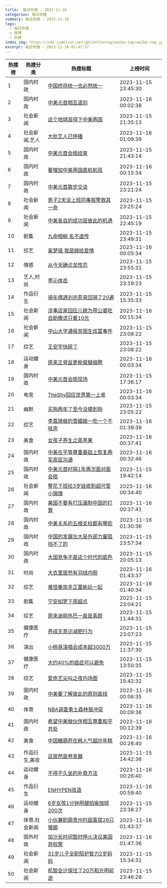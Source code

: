 ```yaml
---
title:  每日热搜 - 2023-11-16
categories: 每日热搜
summary: 每日热搜 - 2023-11-16
tags:
  - 每日热搜
  - 微博
  - 热搜
index_img: https://cdn.jsdelivr.net/gh/athlonreg/weibo-top/weibo-top.jpeg
excerpt: 每日热搜 - 2023-11-16 01:47:57
---
```


| 热搜榜 | 热搜分类 | 热搜标题 | 上榜时间 |
| --- | --- | --- | --- |
| 1 | 国内时政 | [中国终将统一也必然统一](https://s.weibo.com/weibo%3Fq%3D%2523%E4%B8%AD%E5%9B%BD%E7%BB%88%E5%B0%86%E7%BB%9F%E4%B8%80%E4%B9%9F%E5%BF%85%E7%84%B6%E7%BB%9F%E4%B8%80%2523) | 2023-11-15 23:45:30 | 
| 2 | 国内时政 | [中美元首相互道别](https://s.weibo.com/weibo%3Fq%3D%2523%E4%B8%AD%E7%BE%8E%E5%85%83%E9%A6%96%E7%9B%B8%E4%BA%92%E9%81%93%E5%88%AB%2523) | 2023-11-16 00:02:38 | 
| 3 | 社会新闻 | [这个地球容得下中美两国](https://s.weibo.com/weibo%3Fq%3D%2523%E8%BF%99%E4%B8%AA%E5%9C%B0%E7%90%83%E5%AE%B9%E5%BE%97%E4%B8%8B%E4%B8%AD%E7%BE%8E%E4%B8%A4%E5%9B%BD%2523) | 2023-11-15 21:35:13 | 
| 4 | 社会新闻,艺人 | [大批艺人已停播](https://s.weibo.com/weibo%3Fq%3D%2523%E5%A4%A7%E6%89%B9%E8%89%BA%E4%BA%BA%E5%B7%B2%E5%81%9C%E6%92%AD%2523) | 2023-11-16 01:09:39 | 
| 5 | 国内时政 | [中美元首会晤结束](https://s.weibo.com/weibo%3Fq%3D%2523%E4%B8%AD%E7%BE%8E%E5%85%83%E9%A6%96%E4%BC%9A%E6%99%A4%E7%BB%93%E6%9D%9F%2523) | 2023-11-15 21:43:14 | 
| 6 | 国内时政 | [要增加中美两国直航航班](https://s.weibo.com/weibo%3Fq%3D%2523%E8%A6%81%E5%A2%9E%E5%8A%A0%E4%B8%AD%E7%BE%8E%E4%B8%A4%E5%9B%BD%E7%9B%B4%E8%88%AA%E8%88%AA%E7%8F%AD%2523) | 2023-11-16 00:15:34 | 
| 7 | 国内时政 | [中美元首散步交谈](https://s.weibo.com/weibo%3Fq%3D%2523%E4%B8%AD%E7%BE%8E%E5%85%83%E9%A6%96%E6%95%A3%E6%AD%A5%E4%BA%A4%E8%B0%88%2523) | 2023-11-15 23:21:24 | 
| 8 | 社会新闻 | [男子2天没上班同事报警救其一命](https://s.weibo.com/weibo%3Fq%3D%2523%E7%94%B7%E5%AD%902%E5%A4%A9%E6%B2%A1%E4%B8%8A%E7%8F%AD%E5%90%8C%E4%BA%8B%E6%8A%A5%E8%AD%A6%E6%95%91%E5%85%B6%E4%B8%80%E5%91%BD%2523) | 2023-11-15 23:25:24 | 
| 9 | 社会新闻 | [中美各自的成功是彼此的机遇](https://s.weibo.com/weibo%3Fq%3D%2523%E4%B8%AD%E7%BE%8E%E5%90%84%E8%87%AA%E7%9A%84%E6%88%90%E5%8A%9F%E6%98%AF%E5%BD%BC%E6%AD%A4%E7%9A%84%E6%9C%BA%E9%81%87%2523) | 2023-11-15 22:45:19 | 
| 10 | 剧集 | [九命相柳 名不虚传](https://s.weibo.com/weibo%3Fq%3D%2523%E4%B9%9D%E5%91%BD%E7%9B%B8%E6%9F%B3%20%E5%90%8D%E4%B8%8D%E8%99%9A%E4%BC%A0%2523) | 2023-11-15 23:49:31 | 
| 11 | 综艺 | [奚梦瑶 我是嫁给爱情](https://s.weibo.com/weibo%3Fq%3D%2523%E5%A5%9A%E6%A2%A6%E7%91%B6%20%E6%88%91%E6%98%AF%E5%AB%81%E7%BB%99%E7%88%B1%E6%83%85%2523) | 2023-11-16 00:05:34 | 
| 12 | 情感 | [从今天确诊龙性恋](https://s.weibo.com/weibo%3Fq%3D%2523%E4%BB%8E%E4%BB%8A%E5%A4%A9%E7%A1%AE%E8%AF%8A%E9%BE%99%E6%80%A7%E6%81%8B%2523) | 2023-11-15 23:55:31 | 
| 13 | 艺人,时尚 | [李沁体态](https://s.weibo.com/weibo%3Fq%3D%2523%E6%9D%8E%E6%B2%81%E4%BD%93%E6%80%81%2523) | 2023-11-15 23:19:23 | 
| 14 | 作品衍生 | [骑车偶遇刘亦菲来回骑了20遍](https://s.weibo.com/weibo%3Fq%3D%2523%E9%AA%91%E8%BD%A6%E5%81%B6%E9%81%87%E5%88%98%E4%BA%A6%E8%8F%B2%E6%9D%A5%E5%9B%9E%E9%AA%91%E4%BA%8620%E9%81%8D%2523) | 2023-11-15 15:35:33 | 
| 15 | 社会新闻 | [涉事店家回应儿媳为带公婆吃自助撒谎只要10元](https://s.weibo.com/weibo%3Fq%3D%2523%E6%B6%89%E4%BA%8B%E5%BA%97%E5%AE%B6%E5%9B%9E%E5%BA%94%E5%84%BF%E5%AA%B3%E4%B8%BA%E5%B8%A6%E5%85%AC%E5%A9%86%E5%90%83%E8%87%AA%E5%8A%A9%E6%92%92%E8%B0%8E%E5%8F%AA%E8%A6%8110%E5%85%83%2523) | 2023-11-16 00:15:34 | 
| 16 | 社会新闻 | [中山大学通报贫困生炫富事件](https://s.weibo.com/weibo%3Fq%3D%2523%E4%B8%AD%E5%B1%B1%E5%A4%A7%E5%AD%A6%E9%80%9A%E6%8A%A5%E8%B4%AB%E5%9B%B0%E7%94%9F%E7%82%AB%E5%AF%8C%E4%BA%8B%E4%BB%B6%2523) | 2023-11-15 23:08:22 | 
| 17 | 综艺 | [王安宇快碎了](https://s.weibo.com/weibo%3Fq%3D%2523%E7%8E%8B%E5%AE%89%E5%AE%87%E5%BF%AB%E7%A2%8E%E4%BA%86%2523) | 2023-11-15 23:08:22 | 
| 18 | 运动健身 | [原来正骨盆更能瘦腿缩胯](https://s.weibo.com/weibo%3Fq%3D%2523%E5%8E%9F%E6%9D%A5%E6%AD%A3%E9%AA%A8%E7%9B%86%E6%9B%B4%E8%83%BD%E7%98%A6%E8%85%BF%E7%BC%A9%E8%83%AF%2523) | 2023-11-16 00:03:34 | 
| 19 | 国内时政 | [中美元首会晤现场](https://s.weibo.com/weibo%3Fq%3D%2523%E4%B8%AD%E7%BE%8E%E5%85%83%E9%A6%96%E4%BC%9A%E6%99%A4%E7%8E%B0%E5%9C%BA%2523) | 2023-11-15 17:36:17 | 
| 20 | 电竞 | [TheShy回应世界第一上单](https://s.weibo.com/weibo%3Fq%3D%2523TheShy%E5%9B%9E%E5%BA%94%E4%B8%96%E7%95%8C%E7%AC%AC%E4%B8%80%E4%B8%8A%E5%8D%95%2523) | 2023-11-16 00:03:34 | 
| 21 | 幽默 | [买狗两年了至今没摸到狗](https://s.weibo.com/weibo%3Fq%3D%2523%E4%B9%B0%E7%8B%97%E4%B8%A4%E5%B9%B4%E4%BA%86%E8%87%B3%E4%BB%8A%E6%B2%A1%E6%91%B8%E5%88%B0%E7%8B%97%2523) | 2023-11-15 23:05:22 | 
| 22 | 综艺 | [李嘉琦做的雪媚娘一吃一个不吱声](https://s.weibo.com/weibo%3Fq%3D%2523%E6%9D%8E%E5%98%89%E7%90%A6%E5%81%9A%E7%9A%84%E9%9B%AA%E5%AA%9A%E5%A8%98%E4%B8%80%E5%90%83%E4%B8%80%E4%B8%AA%E4%B8%8D%E5%90%B1%E5%A3%B0%2523) | 2023-11-16 01:39:39 | 
| 23 | 美食 | [女孩子养生之蒸苹果](https://s.weibo.com/weibo%3Fq%3D%2523%E5%A5%B3%E5%AD%A9%E5%AD%90%E5%85%BB%E7%94%9F%E4%B9%8B%E8%92%B8%E8%8B%B9%E6%9E%9C%2523) | 2023-11-16 00:37:41 | 
| 24 | 国内时政 | [中美在平等尊重基础上恢复两军高层沟通](https://s.weibo.com/weibo%3Fq%3D%2523%E4%B8%AD%E7%BE%8E%E5%9C%A8%E5%B9%B3%E7%AD%89%E5%B0%8A%E9%87%8D%E5%9F%BA%E7%A1%80%E4%B8%8A%E6%81%A2%E5%A4%8D%E4%B8%A4%E5%86%9B%E9%AB%98%E5%B1%82%E6%B2%9F%E9%80%9A%2523) | 2023-11-16 00:32:46 | 
| 25 | 国内时政 | [中美元首时隔1年再次面对面会晤](https://s.weibo.com/weibo%3Fq%3D%2523%E4%B8%AD%E7%BE%8E%E5%85%83%E9%A6%96%E6%97%B6%E9%9A%941%E5%B9%B4%E5%86%8D%E6%AC%A1%E9%9D%A2%E5%AF%B9%E9%9D%A2%E4%BC%9A%E6%99%A4%2523) | 2023-11-15 19:42:14 | 
| 26 | 社会新闻 | [警花下班捡3岁娃收到超可爱小锦旗](https://s.weibo.com/weibo%3Fq%3D%2523%E8%AD%A6%E8%8A%B1%E4%B8%8B%E7%8F%AD%E6%8D%A13%E5%B2%81%E5%A8%83%E6%94%B6%E5%88%B0%E8%B6%85%E5%8F%AF%E7%88%B1%E5%B0%8F%E9%94%A6%E6%97%97%2523) | 2023-11-16 00:34:40 | 
| 27 | 国内时政 | [美国不要有打压遏制中国的打算](https://s.weibo.com/weibo%3Fq%3D%2523%E7%BE%8E%E5%9B%BD%E4%B8%8D%E8%A6%81%E6%9C%89%E6%89%93%E5%8E%8B%E9%81%8F%E5%88%B6%E4%B8%AD%E5%9B%BD%E7%9A%84%E6%89%93%E7%AE%97%2523) | 2023-11-16 00:37:41 | 
| 28 | 国内时政 | [中美关系的五根支柱都有哪些](https://s.weibo.com/weibo%3Fq%3D%2523%E4%B8%AD%E7%BE%8E%E5%85%B3%E7%B3%BB%E7%9A%84%E4%BA%94%E6%A0%B9%E6%94%AF%E6%9F%B1%E9%83%BD%E6%9C%89%E5%93%AA%E4%BA%9B%2523) | 2023-11-16 01:30:36 | 
| 29 | 国内时政 | [中国的发展壮大是外部力量阻挡不了的](https://s.weibo.com/weibo%3Fq%3D%2523%E4%B8%AD%E5%9B%BD%E7%9A%84%E5%8F%91%E5%B1%95%E5%A3%AE%E5%A4%A7%E6%98%AF%E5%A4%96%E9%83%A8%E5%8A%9B%E9%87%8F%E9%98%BB%E6%8C%A1%E4%B8%8D%E4%BA%86%E7%9A%84%2523) | 2023-11-15 23:57:34 | 
| 30 | 国内时政 | [大国竞争不是这个时代的底色](https://s.weibo.com/weibo%3Fq%3D%2523%E5%A4%A7%E5%9B%BD%E7%AB%9E%E4%BA%89%E4%B8%8D%E6%98%AF%E8%BF%99%E4%B8%AA%E6%97%B6%E4%BB%A3%E7%9A%84%E5%BA%95%E8%89%B2%2523) | 2023-11-15 20:05:13 | 
| 31 | 时尚 | [大衣里居然有羽绒内胆](https://s.weibo.com/weibo%3Fq%3D%2523%E5%A4%A7%E8%A1%A3%E9%87%8C%E5%B1%85%E7%84%B6%E6%9C%89%E7%BE%BD%E7%BB%92%E5%86%85%E8%83%86%2523) | 2023-11-16 01:43:37 | 
| 32 | 综艺 | [难怪秦岚辛芷蕾能玩一起](https://s.weibo.com/weibo%3Fq%3D%2523%E9%9A%BE%E6%80%AA%E7%A7%A6%E5%B2%9A%E8%BE%9B%E8%8A%B7%E8%95%BE%E8%83%BD%E7%8E%A9%E4%B8%80%E8%B5%B7%2523) | 2023-11-16 01:40:34 | 
| 33 | 剧集 | [宁安如梦下周超点](https://s.weibo.com/weibo%3Fq%3D%2523%E5%AE%81%E5%AE%89%E5%A6%82%E6%A2%A6%E4%B8%8B%E5%91%A8%E8%B6%85%E7%82%B9%2523) | 2023-11-15 23:04:21 | 
| 34 | 综艺 | [原来迪丽热巴一直是素颜](https://s.weibo.com/weibo%3Fq%3D%2523%E5%8E%9F%E6%9D%A5%E8%BF%AA%E4%B8%BD%E7%83%AD%E5%B7%B4%E4%B8%80%E7%9B%B4%E6%98%AF%E7%B4%A0%E9%A2%9C%2523) | 2023-11-15 11:44:31 | 
| 35 | 健康医疗 | [养成无意识减肥行为](https://s.weibo.com/weibo%3Fq%3D%2523%E5%85%BB%E6%88%90%E6%97%A0%E6%84%8F%E8%AF%86%E5%87%8F%E8%82%A5%E8%A1%8C%E4%B8%BA%2523) | 2023-11-15 23:07:23 | 
| 36 | 演出 | [小杨哥演唱会成本超3000万](https://s.weibo.com/weibo%3Fq%3D%2523%E5%B0%8F%E6%9D%A8%E5%93%A5%E6%BC%94%E5%94%B1%E4%BC%9A%E6%88%90%E6%9C%AC%E8%B6%853000%E4%B8%87%2523) | 2023-11-15 11:37:30 | 
| 37 | 健康医疗 | [大约40%的癌症可以避免](https://s.weibo.com/weibo%3Fq%3D%2523%E5%A4%A7%E7%BA%A640%25%E7%9A%84%E7%99%8C%E7%97%87%E5%8F%AF%E4%BB%A5%E9%81%BF%E5%85%8D%2523) | 2023-11-15 13:50:35 | 
| 38 | 综艺 | [爱奇艺尖叫之夜内场图](https://s.weibo.com/weibo%3Fq%3D%2523%E7%88%B1%E5%A5%87%E8%89%BA%E5%B0%96%E5%8F%AB%E4%B9%8B%E5%A4%9C%E5%86%85%E5%9C%BA%E5%9B%BE%2523) | 2023-11-15 15:42:32 | 
| 39 | 国内时政 | [中美要了解彼此的原则底线](https://s.weibo.com/weibo%3Fq%3D%2523%E4%B8%AD%E7%BE%8E%E8%A6%81%E4%BA%86%E8%A7%A3%E5%BD%BC%E6%AD%A4%E7%9A%84%E5%8E%9F%E5%88%99%E5%BA%95%E7%BA%BF%2523) | 2023-11-16 00:06:35 | 
| 40 | 体育 | [NBA调查勇士森林狼冲突](https://s.weibo.com/weibo%3Fq%3D%2523NBA%E8%B0%83%E6%9F%A5%E5%8B%87%E5%A3%AB%E6%A3%AE%E6%9E%97%E7%8B%BC%E5%86%B2%E7%AA%81%2523) | 2023-11-16 00:09:36 | 
| 41 | 国内时政 | [希望中美做伙伴相互尊重和平共处](https://s.weibo.com/weibo%3Fq%3D%2523%E5%B8%8C%E6%9C%9B%E4%B8%AD%E7%BE%8E%E5%81%9A%E4%BC%99%E4%BC%B4%E7%9B%B8%E4%BA%92%E5%B0%8A%E9%87%8D%E5%92%8C%E5%B9%B3%E5%85%B1%E5%A4%84%2523) | 2023-11-16 00:12:39 | 
| 42 | 美食 | [中国糖葫芦在韩人气超炒年糕](https://s.weibo.com/weibo%3Fq%3D%2523%E4%B8%AD%E5%9B%BD%E7%B3%96%E8%91%AB%E8%8A%A6%E5%9C%A8%E9%9F%A9%E4%BA%BA%E6%B0%94%E8%B6%85%E7%82%92%E5%B9%B4%E7%B3%95%2523) | 2023-11-16 00:26:40 | 
| 43 | 作品衍生,美妆 | [这居然是卷发器](https://s.weibo.com/weibo%3Fq%3D%2523%E8%BF%99%E5%B1%85%E7%84%B6%E6%98%AF%E5%8D%B7%E5%8F%91%E5%99%A8%2523) | 2023-11-15 14:42:36 | 
| 44 | 运动健身 | [不得不久坐的补救方法](https://s.weibo.com/weibo%3Fq%3D%2523%E4%B8%8D%E5%BE%97%E4%B8%8D%E4%B9%85%E5%9D%90%E7%9A%84%E8%A1%A5%E6%95%91%E6%96%B9%E6%B3%95%2523) | 2023-11-16 00:26:40 | 
| 45 | 作品衍生 | [ENHYPEN妆造](https://s.weibo.com/weibo%3Fq%3D%2523ENHYPEN%E5%A6%86%E9%80%A0%2523) | 2023-11-16 00:59:40 | 
| 46 | 运动健身 | [6岁女孩1分钟用腿拍瑜伽球200次](https://s.weibo.com/weibo%3Fq%3D%25236%E5%B2%81%E5%A5%B3%E5%AD%A91%E5%88%86%E9%92%9F%E7%94%A8%E8%85%BF%E6%8B%8D%E7%91%9C%E4%BC%BD%E7%90%83200%E6%AC%A1%2523) | 2023-11-15 23:38:27 | 
| 47 | 体育,社会新闻 | [小伙兼职踢贵州村超喜提26只猪脚](https://s.weibo.com/weibo%3Fq%3D%2523%E5%B0%8F%E4%BC%99%E5%85%BC%E8%81%8C%E8%B8%A2%E8%B4%B5%E5%B7%9E%E6%9D%91%E8%B6%85%E5%96%9C%E6%8F%9026%E5%8F%AA%E7%8C%AA%E8%84%9A%2523) | 2023-11-16 01:43:37 | 
| 48 | 国外时政 | [加沙长时间暂时停火决议美国弃权票](https://s.weibo.com/weibo%3Fq%3D%2523%E5%8A%A0%E6%B2%99%E9%95%BF%E6%97%B6%E9%97%B4%E6%9A%82%E6%97%B6%E5%81%9C%E7%81%AB%E5%86%B3%E8%AE%AE%E7%BE%8E%E5%9B%BD%E5%BC%83%E6%9D%83%E7%A5%A8%2523) | 2023-11-16 01:47:36 | 
| 49 | 社会新闻 | [31岁儿子全职陪护智力2岁妈妈](https://s.weibo.com/weibo%3Fq%3D%252331%E5%B2%81%E5%84%BF%E5%AD%90%E5%85%A8%E8%81%8C%E9%99%AA%E6%8A%A4%E6%99%BA%E5%8A%9B2%E5%B2%81%E5%A6%88%E5%A6%88%2523) | 2023-11-15 15:34:31 | 
| 50 | 社会新闻 | [机智会计保住了20万和光明前途](https://s.weibo.com/weibo%3Fq%3D%2523%E6%9C%BA%E6%99%BA%E4%BC%9A%E8%AE%A1%E4%BF%9D%E4%BD%8F%E4%BA%8620%E4%B8%87%E5%92%8C%E5%85%89%E6%98%8E%E5%89%8D%E9%80%94%2523) | 2023-11-15 23:46:28 | 
